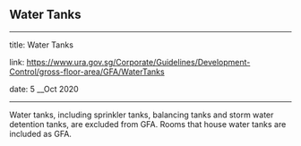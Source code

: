 ## Water Tanks
---
title: Water Tanks

link: https://www.ura.gov.sg/Corporate/Guidelines/Development-Control/gross-floor-area/GFA/WaterTanks

date: 5 __Oct 2020

---


Water tanks, including sprinkler tanks, balancing tanks and storm water detention tanks, are excluded from GFA. Rooms that house water tanks are included as GFA.



